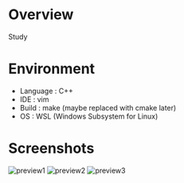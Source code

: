 # Overview
Study <Ray Tracing in a Weekend>

# Environment
* Language : C++
* IDE      : vim
* Build    : make (maybe replaced with cmake later)
* OS       : WSL (Windows Subsystem for Linux)

# Screenshots
![preview1](https://user-images.githubusercontent.com/11644393/51799554-8e8a9980-2265-11e9-98d4-9fde313faa11.jpg)
![preview2](https://user-images.githubusercontent.com/11644393/51799555-90545d00-2265-11e9-83b2-248f035ab4fa.jpg)
![preview3](https://user-images.githubusercontent.com/11644393/51801447-49746080-2281-11e9-9d56-2954ab4039c1.jpg)
